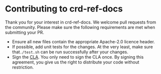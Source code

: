 # Contributing to crd-ref-docs

Thank you for your interest in crd-ref-docs. We welcome pull requests from the community. Please make sure the following requirements are met when submitting your PR.

- Ensure all new files contain the appropriate Apache-2.0 licence header.
- If possible, add unit tests for the changes. At the very least, make sure that`./test.sh` can be run successfully after your changes.
- Sign the [CLA](https://www.ibakshay.co/contributor-agreement). You only need to sign the CLA once. By signing this agreement, you give us the right to distribute your code without restriction.

